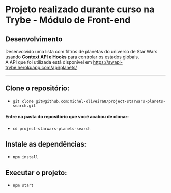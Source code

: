 # Projeto realizado durante curso na Trybe - Módulo de Front-end

## Desenvolvimento

Desenvolvido uma lista com filtros de planetas do universo de Star Wars usando **Context API e Hooks** para controlar os estados globais.
<br>
A API que foi utilizada está disponível em https://swapi-trybe.herokuapp.com/api/planets/

---

## Clone o repositório:
 - `git clone git@github.com:michel-oliveira8/project-starwars-planets-search.git`
 
#### Entre na pasta do repositório que você acabou de clonar:
 - `cd project-starwars-planets-search`
 
## Instale as dependências:
 - `npm install`

## Executar o projeto:
 - `npm start`

